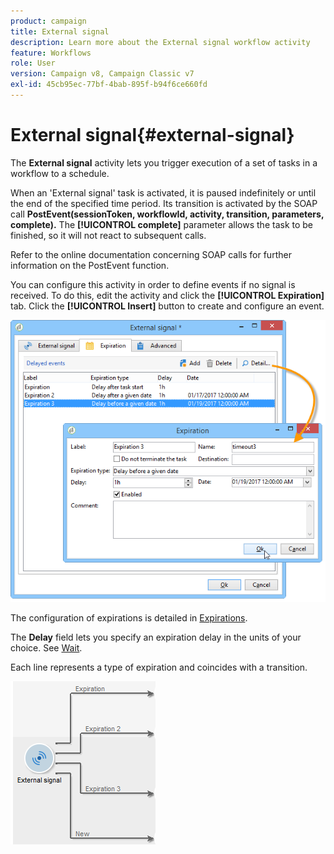 ```yaml
---
product: campaign
title: External signal
description: Learn more about the External signal workflow activity
feature: Workflows
role: User
version: Campaign v8, Campaign Classic v7
exl-id: 45cb95ec-77bf-4bab-895f-b94f6ce660fd
---
```

# External signal{#external-signal}



The **External signal** activity lets you trigger execution of a set of tasks in a workflow to a schedule.

When an 'External signal' task is activated, it is paused indefinitely or until the end of the specified time period. Its transition is activated by the SOAP call **PostEvent(sessionToken, workflowId, activity, transition, parameters, complete).** The **[!UICONTROL complete]** parameter allows the task to be finished, so it will not react to subsequent calls.

Refer to the online documentation concerning SOAP calls for further information on the PostEvent function.

You can configure this activity in order to define events if no signal is received. To do this, edit the activity and click the **[!UICONTROL Expiration]** tab. Click the **[!UICONTROL Insert]** button to create and configure an event.

![](assets/edit_signal.png)

The configuration of expirations is detailed in [Expirations](define-approvals.md).

The **Delay** field lets you specify an expiration delay in the units of your choice. See [Wait](wait.md).

Each line represents a type of expiration and coincides with a transition.

![](assets/external_sign_diag.png)
